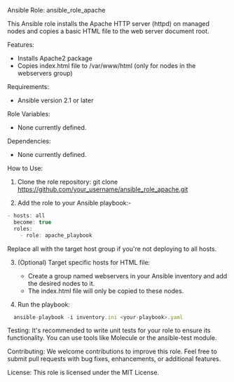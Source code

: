 Ansible Role: ansible_role_apache

This Ansible role installs the Apache HTTP server (httpd) on managed nodes and copies a basic HTML file to the web server document root.

Features:
* Installs Apache2 package
* Copies index.html file to /var/www/html (only for nodes in the webservers group)

Requirements:
* Ansible version 2.1 or later

Role Variables:
* None currently defined.

Dependencies:
* None currently defined.

How to Use:
1. Clone the role repository: git clone https://github.com/your_username/ansible_role_apache.git

2. Add the role to your Ansible playbook:-

  ```javascript
  - hosts: all
    become: true
    roles:
      - role: apache_playbook
  ```

Replace all with the target host group if you're not deploying to all hosts.

3. (Optional) Target specific hosts for HTML file:
    * Create a group named webservers in your Ansible inventory and add the desired nodes to it.
    * The index.html file will only be copied to these nodes.

4. Run the playbook:

```javascript
  ansible-playbook -i inventory.ini <your-playbook>.yaml
  ```

Testing:
It's recommended to write unit tests for your role to ensure its functionality. You can use tools like Molecule or the ansible-test module.

Contributing:
We welcome contributions to improve this role. Feel free to submit pull requests with bug fixes, enhancements, or additional features.

License:
This role is licensed under the MIT License.
